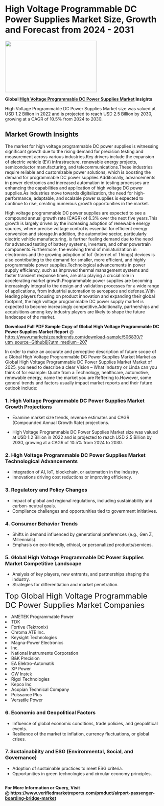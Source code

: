 <H1>High Voltage Programmable DC Power Supplies Market Size, Growth and Forecast from 2024 - 2031</H1><img class="aligncenter size-medium wp-image-584254" src="https://thirdeyenews.in/wp-content/uploads/2024/09/Global-Market-Research-300x168.jpeg" alt="" width="300" height="168" /><p><strong>Global&nbsp;<a href="https://www.marketsizeandtrends.com/download-sample/506830/?utm_source=Github8j?utm_medium=207">High Voltage Programmable DC Power Supplies Market</a> Insights</strong></p><p>High Voltage Programmable DC Power Supplies Market size was valued at USD 1.2 Billion in 2022 and is projected to reach USD 2.5 Billion by 2030, growing at a CAGR of 10.5% from 2024 to 2030.</p><p><h2>Market Growth Insights</h2> <p>The market for high voltage programmable DC power supplies is witnessing significant growth due to the rising demand for precision testing and measurement across various industries.Key drivers include the expansion of electric vehicle (EV) infrastructure, renewable energy projects, semiconductor manufacturing, and telecommunications.These industries require reliable and customizable power solutions, which is boosting the demand for programmable DC power supplies.Additionally, advancements in power electronics and increased automation in testing processes are enhancing the capabilities and application of high voltage DC power supplies.As industries move towards digitalization, the need for high-performance, adaptable, and scalable power supplies is expected to continue to rise, creating numerous growth opportunities in the market.</p> <p>High voltage programmable DC power supplies are expected to see a compound annual growth rate (CAGR) of 6.3% over the next five years.This growth is largely driven by the increasing adoption of renewable energy sources, where precise voltage control is essential for efficient energy conversion and storage.In addition, the automotive sector, particularly electric vehicle manufacturing, is further fueling demand due to the need for advanced testing of battery systems, inverters, and other powertrain components.Furthermore, the evolving trend of miniaturization in electronics and the growing adoption of IoT (Internet of Things) devices is also contributing to the demand for smaller, more efficient, and highly programmable power supplies.Technological advancements in power supply efficiency, such as improved thermal management systems and faster transient response times, are also playing a crucial role in accelerating market growth.Programmable power supplies are becoming increasingly integral to the design and validation processes for a wide range of applications, from industrial automation to aerospace and defense.With leading players focusing on product innovation and expanding their global footprint, the high voltage programmable DC power supply market is expected to become increasingly competitive.Additionally, partnerships and acquisitions among key industry players are likely to shape the future landscape of the market.<p><span class=""><strong>Download Full PDF Sample Copy of Global High Voltage Programmable DC Power Supplies Market Report</strong> @ <a href="https://www.marketsizeandtrends.com/download-sample/506830/?utm_source=Github8j?utm_medium=207" target="_blank">https://www.marketsizeandtrends.com/download-sample/506830/?utm_source=Github8j?utm_medium=207</a></span></p><p>In order to make an accurate and perceptive description of future scope of a Global&nbsp;High Voltage Programmable DC Power Supplies Market Market as Global&nbsp;High Voltage Programmable DC Power Supplies Market Market of 2025, you need to describe a clear Vision &ndash; What Industry or Linda can you think of for example: Quote from a Technology, healthcare, automotive, renewable energy, name the market you are Reffering to.However, some general trends and factors usually impact market reports and their future outlook include:</p><h3>1.&nbsp;<strong>High Voltage Programmable DC Power Supplies Market Growth Projections</strong></h3><ul><li>Examine market size trends, revenue estimates and CAGR (Compounded Annual Growth Rate) projections.</li><li><p>High Voltage Programmable DC Power Supplies Market size was valued at USD 1.2 Billion in 2022 and is projected to reach USD 2.5 Billion by 2030, growing at a CAGR of 10.5% from 2024 to 2030.</p></li></ul><h3>2.&nbsp;<strong>High Voltage Programmable DC Power Supplies Market Technological Advancements</strong></h3><ul><li>Integration of AI, IoT, blockchain, or automation in the industry.</li><li>Innovations driving cost reductions or improving efficiency.</li></ul><h3>3.&nbsp;<strong>Regulatory and Policy Changes</strong></h3><ul><li>Impact of global and regional regulations, including sustainability and carbon-neutral goals.</li><li>Compliance challenges and opportunities tied to government initiatives.</li></ul><h3>4.&nbsp;<strong>Consumer Behavior Trends</strong></h3><ul><li>Shifts in demand influenced by generational preferences (e.g., Gen Z, Millennials).</li><li>Emphasis on eco-friendly, ethical, or personalized products/services.</li></ul><h3>5.&nbsp;<strong>Global High Voltage Programmable DC Power Supplies Market Competitive Landscape</strong></h3><ul><li>Analysis of key players, new entrants, and partnerships shaping the industry.</li><li>Strategies for differentiation and market penetration.</li></ul><p data-pm-slice="1 1 []"><span style="color: inherit; font-family: inherit; font-size: 25px;">Top Global High Voltage Programmable DC Power Supplies Market Companies</span></p><div class="" data-test-id=""><p><li>AMETEK Programmable Power</li><li> TDK</li><li> Fortive (Tektronix)</li><li> Chroma ATE Inc.</li><li> Keysight Technologies</li><li> Magna-Power Electronics</li><li> Inc.</li><li> National Instruments Corporation</li><li> B&K Precision</li><li> EA Elektro-Automatik</li><li> XP Power</li><li> GW Instek</li><li> Rigol Technologies</li><li> Kepco Inc</li><li> Acopian Technical Company</li><li> Puissance Plus</li><li> Versatile Power</li></p></div><h3>6.&nbsp;<strong>Economic and Geopolitical Factors</strong></h3><ul><li>Influence of global economic conditions, trade policies, and geopolitical events.</li><li>Resilience of the market to inflation, currency fluctuations, or global crises.</li></ul><h3>7.&nbsp;<strong>Sustainability and ESG (Environmental, Social, and Governance)</strong></h3><ul><li>Adoption of sustainable practices to meet ESG criteria.</li><li>Opportunities in green technologies and circular economy principles.</li></ul><h2><strong style="font-size: 14px;">For More Information or Query, Visit @&nbsp;</strong><a style="background-color: #ffffff; font-size: 14px;" href="https://www.marketsizeandtrends.com/report/high-voltage-programmable-dc-power-supplies-market/" target="_blank">https://www.verifiedmarketreports.com/product/airport-passenger-boarding-bridge-market</a></h2>
